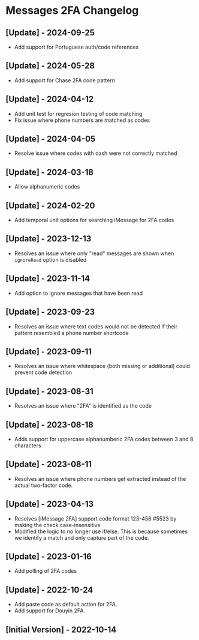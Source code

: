 # Messages 2FA Changelog

## [Update] - 2024-09-25

- Add support for Portuguese auth/code references 

## [Update] - 2024-05-28

- Add support for Chase 2FA code pattern

## [Update] - 2024-04-12

- Add unit test for regresion testing of code matching
- Fix issue where phone numbers are matched as codes

## [Update] - 2024-04-05

- Resolve issue where codes with dash were not correctly matched

## [Update] - 2024-03-18

- Allow alphanumeric codes

## [Update] - 2024-02-20

- Add temporal unit options for searching iMessage for 2FA codes

## [Update] - 2023-12-13

- Resolves an issue where only "read" messages are shown when `ignoreRead` option is disabled

## [Update] - 2023-11-14

- Add option to ignore messages that have been read

## [Update] - 2023-09-23

- Resolves an issue where text codes would not be detected if their pattern resembled a phone number shortcode

## [Update] - 2023-09-11

- Resolves an issue where whitespace (both missing or additional) could prevent code detection

## [Update] - 2023-08-31

- Resolves an issue where "2FA" is identified as the code

## [Update] - 2023-08-18

- Adds support for uppercase alphanumberic 2FA codes between 3 and 8 characters

## [Update] - 2023-08-11

- Resolves an issue where phone numbers get extracted instead of the actual two-factor code.

## [Update] - 2023-04-13

- Resolves [iMessage 2FA] support code format 123-456 #5523 by making the check case-insensitive
- Modified the logic to no longer use if/else. This is because sometimes we identify a match and only capture part of the code.

## [Update] - 2023-01-16

- Add polling of 2FA codes

## [Update] - 2022-10-24

- Add paste code as default action for 2FA.
- Add support for Douyin 2FA.

## [Initial Version] - 2022-10-14
